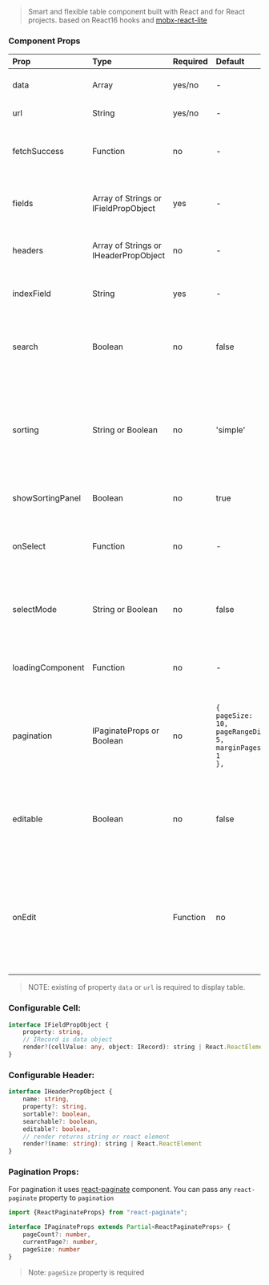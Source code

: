 <br></br>
> Smart and flexible table component built with React and for React projects. based on React16 hooks and [mobx-react-lite](https://github.com/mobxjs/mobx-react-lite)

### Component Props

| Prop             | Type                                  | Required | Default                                                                                        | Info                                                                                                                                                                                                                                                                                 |                                                                                                                                  |
|:-----------------|:--------------------------------------|:---------|:-----------------------------------------------------------------------------------------------|:-------------------------------------------------------------------------------------------------------------------------------------------------------------------------------------------------------------------------------------------------------------------------------------|:---------------------------------------------------------------------------------------------------------------------------------|
| data             | Array                                 | yes/no   | -                                                                                              | Array of objects [{}, {}]. property **data** or **url** required                                                                                                                                                                                                                     |                                                                                                                                  |
| url              | String                                | yes/no   | -                                                                                              | Property **data** or **url** required                                                                                                                                                                                                                                                |                                                                                                                                  |
| fetchSuccess     | Function                              | no       | -                                                                                              | (res: any) => []. This function will be called to map/parse data request from before render                                                                                                                                                                                          |                                                                                                                                  |
| fields           | Array of Strings or IFieldPropObject  | yes      | -                                                                                              | You can pass any deep property name of object in prop-dot format `prop1.prop2`                                                                                                                                                                                                       |                                                                                                                                  |
| headers          | Array of Strings or IHeaderPropObject | no       | -                                                                                              | don't specify this props if you want to render table without header                                                                                                                                                                                                                  |                                                                                                                                  |
| indexField       | String                                | yes      | -                                                                                              | uniq object property. used for performance index ('uuid', 'id', '_id')                                                                                                                                                                                                               |                                                                                                                                  |
| search           | Boolean                               | no       | false                                                                                          | To use global search across all columns just pass `true`. It's possible to search just by specified columns                                                                                                                                                                          |                                                                                                                                  |
| sorting          | String or Boolean                     | no       | 'simple'                                                                                       | with 'simple' table data will be sorted by single column. <br> Setting 'compound'  allows you to make sorting by few columns at the same time.<br> Do disable sorting use `false`                                                                                                    |                                                                                                                                  |
| showSortingPanel | Boolean                               | no       | true                                                                                           | show soring panel with badges of current sorting state                                                                                                                                                                                                                               |                                                                                                                                  |
| onSelect         | Function                              | no       | -                                                                                              | (record: SelectedRows[]) => void.  This function will be called by table row clicking/selecting.                                                                                                                                                                                     |                                                                                                                                  |
| selectMode       | String or Boolean                     | no       | false                                                                                          | single                                                                                                                                                                          \| multiple \| false . Highlight and execute `onSelect` callback by selecting one or few table rows. |                                                                                                                                  |
| loadingComponent | Function                              | no       | -                                                                                              | (isLoading?: boolean) => React.ReactElement. Use custom Loading component                                                                                                                                                                                                            |                                                                                                                                  |
| pagination       | IPaginateProps or Boolean             | no       | <code>{<br/>pageSize: 10,<br/>pageRangeDisplayed: 5,<br/>marginPagesDisplayed: 1<br/>},</code> | For pagination it uses [react-paginate](https://www.npmjs.com/package/react-paginate) component.  You can pass any `react-paginate` property to `pagination`. <br>Set `false` to hide pagination.                                                                                    |                                                                                                                                  |
| editable         | Boolean                               | no       | false                                                                                          | editable={true} makes all cells editable. NOTE: You can pass editable={boolean} in IHeaderPropObject to make certain cells editable                                                                                                                                                  |                                                                                                                                  |
| onEdit           |                                       | Function | no                                                                                             | -                                                                                                                                                                                                                                                                                    | onEdit: (newValue: string, propertyName: string, record: IRecord) => void. This callback will be called after cell editing (onBlur) |

> NOTE: existing of property `data` or `url` is required to display table.
### Configurable Cell:
```typescript
interface IFieldPropObject {
    property: string,
    // IRecord is data object
    render?(cellValue: any, object: IRecord): string | React.ReactElement
}
```

### Configurable Header:
```typescript
interface IHeaderPropObject {
    name: string,
    property?: string,
    sortable?: boolean,
    searchable?: boolean,
    editable?: boolean,
    // render returns string or react element
    render?(name: string): string | React.ReactElement
}
```

### Pagination Props:
For pagination it uses [react-paginate](https://www.npmjs.com/package/react-paginate) component. You can pass any `react-paginate` property to `pagination`

```typescript
import {ReactPaginateProps} from "react-paginate";

interface IPaginateProps extends Partial<ReactPaginateProps> {
    pageCount?: number,
    currentPage?: number,
    pageSize: number
}
```

> Note: `pageSize` property is required
